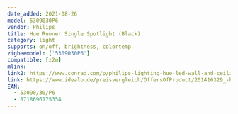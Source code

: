 ```yaml
---
date_added: 2021-08-26
model: 5309030P6
vendor: Philips
title: Hue Runner Single Spotlight (Black)
category: light
supports: on/off, brightness, colortemp
zigbeemodel: ['5309030P6']
compatible: [z2m]
mlink: 
link2: https://www.conrad.com/p/philips-lighting-hue-led-wall-and-ceiling-light-5309030p6-runner-gu10-5-w-warm-white-cool-white-daylight-white-2268872
link: https://www.idealo.de/preisvergleich/OffersOfProduct/201416329_-hue-white-ambiance-runner-single-spot-bluetooth-schwarz-philips.html
EAN: 
  - 53090/30/P6
  - 8718696175354
---
```


